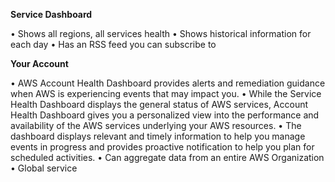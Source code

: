 **Service Dashboard**

• Shows all regions, all services health
• Shows historical information for each day
• Has an RSS feed you can subscribe to

**Your Account**

• AWS Account Health Dashboard provides alerts and remediation
guidance when AWS is experiencing events that may impact you.
• While the Service Health Dashboard displays the general status of AWS services, Account Health Dashboard gives you a personalized view into the performance and availability of the AWS services underlying your AWS resources.
• The dashboard displays relevant and timely information to help you
manage events in progress and provides proactive notification to help
you plan for scheduled activities.
• Can aggregate data from an entire AWS Organization
• Global service